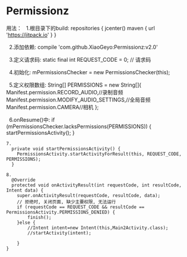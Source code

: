 # Permissionz
用法：
    1.根目录下的build:
      repositories {
        jcenter()
        maven { url 'https://jitpack.io' }
      }
    
    2.添加依赖:
      compile 'com.github.XiaoGeyo:Permissionz:v2.0'
      
    3.定义请求码:
      static final int REQUEST_CODE = 0; // 请求码
      
    4.初始化:
      mPermissionsChecker = new PermissionsChecker(this);
      
    5.定义权限数组:
      String[] PERMISSIONS = new String[]{
            Manifest.permission.RECORD_AUDIO,//录制音频
            Manifest.permission.MODIFY_AUDIO_SETTINGS,//全局音频
            Manifest.permission.CAMERA//相机
      };
    
    6.onResume()中:
      if (mPermissionsChecker.lacksPermissions(PERMISSIONS)) {
            startPermissionsActivity();
        }
        
    7.
      private void startPermissionsActivity() {
        PermissionsActivity.startActivityForResult(this, REQUEST_CODE, PERMISSIONS);
      }
    
    8.
      @Override
      protected void onActivityResult(int requestCode, int resultCode, Intent data) {
        super.onActivityResult(requestCode, resultCode, data);
        // 拒绝时, 关闭页面, 缺少主要权限, 无法运行
        if (requestCode == REQUEST_CODE && resultCode == PermissionsActivity.PERMISSIONS_DENIED) {
            finish();
        }else {
            //Intent intent=new Intent(this,Main2Activity.class);
            //startActivity(intent);

        }
    }
